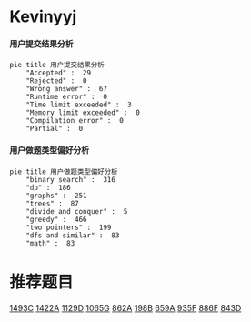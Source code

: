# Kevinyyj

<!-- tabs:start -->



#### **用户提交结果分析**

```mermaid
pie title 用户提交结果分析
    "Accepted" :  29
    "Rejected" :  0
    "Wrong answer" :  67
    "Runtime error" :  0
    "Time limit exceeded" :  3
    "Memory limit exceeded" :  0
    "Compilation error" :  0
    "Partial" :  0
```

#### **用户做题类型偏好分析**

```mermaid
pie title 用户做题类型偏好分析
    "binary search" :  316
    "dp" :  186
    "graphs" :  251
    "trees" :  87
    "divide and conquer" :  5
    "greedy" :  466
    "two pointers" :  199
    "dfs and similar" :  83
    "math" :  83
```



<!-- tabs:end -->
# 推荐题目
[1493C](https://codeforces.com/contest/1493/problem/C)
[1422A](https://codeforces.com/contest/1422/problem/A)
[1129D](https://codeforces.com/contest/1129/problem/D)
[1065G](https://codeforces.com/contest/1065/problem/G)
[862A](https://codeforces.com/contest/862/problem/A)
[198B](https://codeforces.com/contest/198/problem/B)
[659A](https://codeforces.com/contest/659/problem/A)
[935F](https://codeforces.com/contest/935/problem/F)
[886F](https://codeforces.com/contest/886/problem/F)
[843D](https://codeforces.com/contest/843/problem/D)
